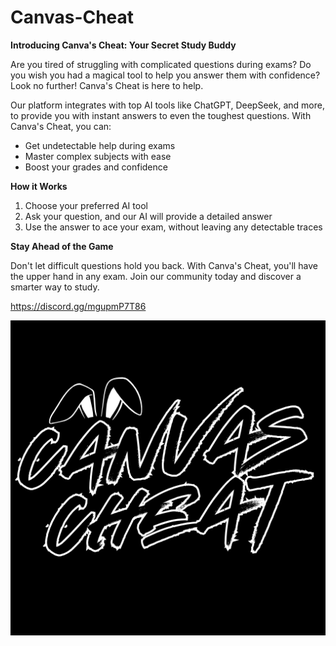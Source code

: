 # Canvas-Cheat

**Introducing Canva's Cheat: Your Secret Study Buddy**

Are you tired of struggling with complicated questions during exams? Do you wish you had a magical tool to help you answer them with confidence? Look no further! Canva's Cheat is here to help.

Our platform integrates with top AI tools like ChatGPT, DeepSeek, and more, to provide you with instant answers to even the toughest questions. With Canva's Cheat, you can:

* Get undetectable help during exams
* Master complex subjects with ease
* Boost your grades and confidence

**How it Works**

1. Choose your preferred AI tool
2. Ask your question, and our AI will provide a detailed answer 
3. Use the answer to ace your exam, without leaving any detectable traces

**Stay Ahead of the Game**

Don't let difficult questions hold you back. With Canva's Cheat, you'll have the upper hand in any exam. Join our community today and discover a smarter way to study.

https://discord.gg/mgupmP7T86

![Autobump](https://github.com/Zectxr/Canvas-Cheat/blob/main/CANVAS.png)
